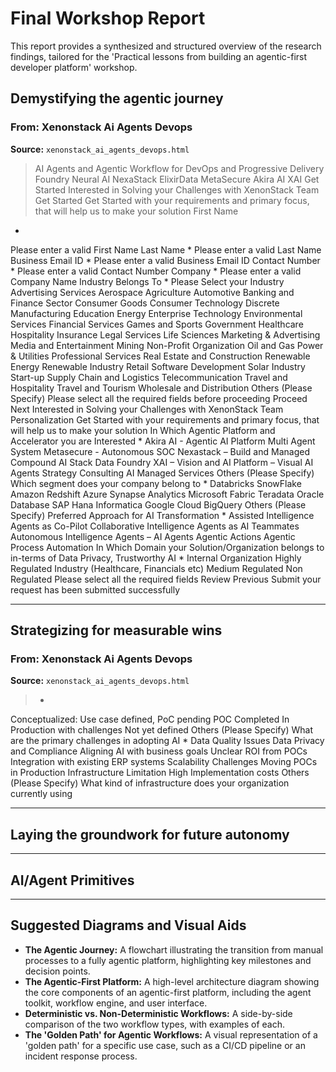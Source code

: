 # Final Workshop Report

This report provides a synthesized and structured overview of the research findings, tailored for the 'Practical lessons from building an agentic-first developer platform' workshop.

## Demystifying the agentic journey

### From: Xenonstack Ai Agents Devops
**Source:** `xenonstack_ai_agents_devops.html`
> AI Agents and Agentic Workflow for DevOps and Progressive Delivery
Foundry
Neural AI
NexaStack
ElixirData
MetaSecure
Akira AI
XAI
Get Started
Interested in Solving your Challenges with XenonStack Team
Get Started
Get Started with your requirements and primary focus, that will help us to make your solution
First Name
*
Please enter a valid First Name
Last Name
*
Please enter a valid Last Name
Business Email ID
*
Please enter a valid Business Email ID
Contact Number
*
Please enter a valid Contact Number
Company
*
Please enter a valid Company Name
Industry Belongs To
*
Please Select your Industry
Advertising Services
Aerospace
Agriculture
Automotive
Banking and Finance Sector
Consumer Goods
Consumer Technology
Discrete Manufacturing
Education
Energy
Enterprise Technology
Environmental Services
Financial Services
Games and Sports
Government
Healthcare
Hospitality
Insurance
Legal Services
Life Sciences
Marketing & Advertising
Media and Entertainment
Mining
Non-Profit Organization
Oil and Gas
Power & Utilities
Professional Services
Real Estate and Construction
Renewable Energy
Renewable Industry
Retail
Software Development
Solar Industry
Start-up
Supply Chain and Logistics
Telecommunication
Travel and Hospitality
Travel and Tourism
Wholesale and Distribution
Others (Please Specify)
Please select all the required fields before proceeding
Proceed Next
Interested in Solving your Challenges with XenonStack Team
Personalization
Get Started with your requirements and primary focus, that will help us to make your solution
In Which Agentic Platform and Accelerator you are Interested *
Akira AI - Agentic AI Platform Multi Agent System
Metasecure - Autonomous SOC
Nexastack – Build and Managed Compound AI Stack
Data Foundry
XAI – Vision and AI Platform – Visual AI Agents
Strategy Consulting
AI Managed Services
Others (Please Specify)
Which segment does your company belong to *
Databricks
SnowFlake
Amazon Redshift
Azure Synapse Analytics
Microsoft Fabric
Teradata
Oracle Database
SAP Hana
Informatica
Google Cloud BigQuery
Others (Please Specify)
Preferred Approach for AI Transformation
*
Assisted Intelligence Agents as Co-Pilot
Collaborative Intelligence Agents as AI Teammates
Autonomous Intelligence Agents – AI Agents
Agentic Actions
Agentic Process Automation
In Which Domain your Solution/Organization belongs to in-terms of Data Privacy, Trustworthy AI
*
Internal Organization
Highly Regulated Industry (Healthcare, Financials etc)
Medium Regulated
Non Regulated
Please select all the required fields
Review Previous
Submit
your request has been submitted successfully


---

## Strategizing for measurable wins

### From: Xenonstack Ai Agents Devops
**Source:** `xenonstack_ai_agents_devops.html`
> *
Conceptualized: Use case defined, PoC pending
POC Completed
In Production with challenges
Not yet defined
Others (Please Specify)
What are the primary challenges in adopting AI *
Data Quality Issues
Data Privacy and Compliance
Aligning AI with business goals
Unclear ROI from POCs
Integration with existing ERP systems
Scalability Challenges
Moving POCs in Production
Infrastructure Limitation
High Implementation costs
Others (Please Specify)
What kind of infrastructure does your organization currently using


---

## Laying the groundwork for future autonomy


---

## AI/Agent Primitives


---

## Suggested Diagrams and Visual Aids

- **The Agentic Journey:** A flowchart illustrating the transition from manual processes to a fully agentic platform, highlighting key milestones and decision points.
- **The Agentic-First Platform:** A high-level architecture diagram showing the core components of an agentic-first platform, including the agent toolkit, workflow engine, and user interface.
- **Deterministic vs. Non-Deterministic Workflows:** A side-by-side comparison of the two workflow types, with examples of each.
- **The 'Golden Path' for Agentic Workflows:** A visual representation of a 'golden path' for a specific use case, such as a CI/CD pipeline or an incident response process.
